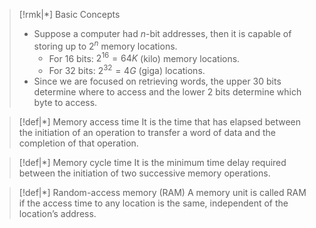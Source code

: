 
>[!rmk|*] Basic Concepts
> - Suppose a computer had $n$-bit addresses, then it is capable of storing up to $2^n$ memory locations.
> 	- For $16$ bits: $2^{16} = 64K$ (kilo) memory locations.
> 	- For $32$ bits: $2^{32} = 4G$ (giga) locations.
> - Since we are focused on retrieving words, the upper $30$ bits determine where to access and the lower $2$ bits determine which byte to access.

>[!def|*] Memory access time
>It is the time that has elapsed between the initiation of an operation to transfer a word of data and the completion of that operation.
>

>[!def|*] Memory cycle time
>It is the minimum time delay required between the initiation of two successive memory operations. 

>[!def|*] Random-access memory (RAM)
>A memory unit is called RAM if the access time to any location is the same, independent of the location’s address. 
